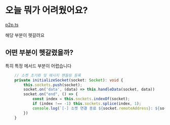 # 오늘 뭐가 어려웠어요?

[p2p.ts](../src/core/server/p2p.ts)

해당 부분이 헷갈려요

## 어떤 부분이 헷갈렸을까?

특히 특정 메서드 부분이 어렵습니다

```ts
    // 소켓 초기화 및 메시지 핸들링 등록
    private initializeSocket(socket: Socket): void {
        this.sockets.push(socket);
        socket.on('data', (data) => this.handleData(socket, data))
        socket.on("end", () => {
            const index = this.sockets.indexOf(socket);
            if (index !== -1) this.sockets.splice(index, 1);
            console.log(`[-] 소켓 연결 종료 ${socket.remoteAddress}: ${socket.remotePort}`);
        })
    }
```
